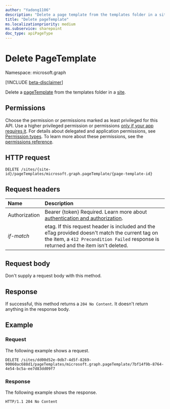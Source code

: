 ```yaml
---
author: "Yadong1106"
description: "Delete a page template from the templates folder in a site."
title: "Delete pageTemplate"
ms.localizationpriority: medium
ms.subservice: sharepoint
doc_type: apiPageType
---
```

# Delete PageTemplate

Namespace: microsoft.graph

[!INCLUDE [beta-disclaimer](../../includes/beta-disclaimer.md)]

Delete a [pageTemplate](../resources/pagetemplate.md) from the templates folder in a [site](../resources/site.md).

## Permissions

Choose the permission or permissions marked as least privileged for this API. Use a higher privileged permission or permissions [only if your app requires it](/graph/permissions-overview#best-practices-for-using-microsoft-graph-permissions). For details about delegated and application permissions, see [Permission types](/graph/permissions-overview#permission-types). To learn more about these permissions, see the [permissions reference](/graph/permissions-reference).

<!-- { "blockType": "permissions", "name": "pageTemplate-delete" } -->

## HTTP request

<!-- { "blockType": "ignored" } -->

```http
DELETE /sites/{site-id}/pageTemplates/microsoft.graph.pageTemplate/{page-template-id}
```

## Request headers

| Name       | Description
|:-----------|:----------------------------------------
|Authorization|Bearer {token} Required. Learn more about [authentication and authorization](/graph/auth/auth-concepts).|
| _if-match_ | etag. If this request header is included and the eTag provided doesn't match the current tag on the item, a `412 Precondition Failed` response is returned and the item isn't deleted.|

## Request body

Don't supply a request body with this method.

## Response

If successful, this method returns a `204 No Content`. It doesn't return anything in the response body.

## Example

<!-- { "blockType": "request", "name": "delete-page-template", "scopes": "files.readwrite sites.readwrite.all" } -->

### Request

The following example shows a request.

```http
DELETE /sites/dd00d52e-0db7-4d5f-8269-90060ac688d1/pageTemplates/microsoft.graph.pageTemplate/7bf14f9b-8764-4e54-bc5a-ee7d83dd09f7
```
### Response

The following example shows the response.

<!-- { "blockType": "response" } -->

```http
HTTP/1.1 204 No Content
```

<!--
{
  "type": "#pageTemplate.annotation",
  "description": "Delete a page template in the templates folder in a site.",
  "keywords": "",
  "section": "documentation",
  "tocPath": "PageTemplates/Delete",
  "suppressions": []
}
-->
